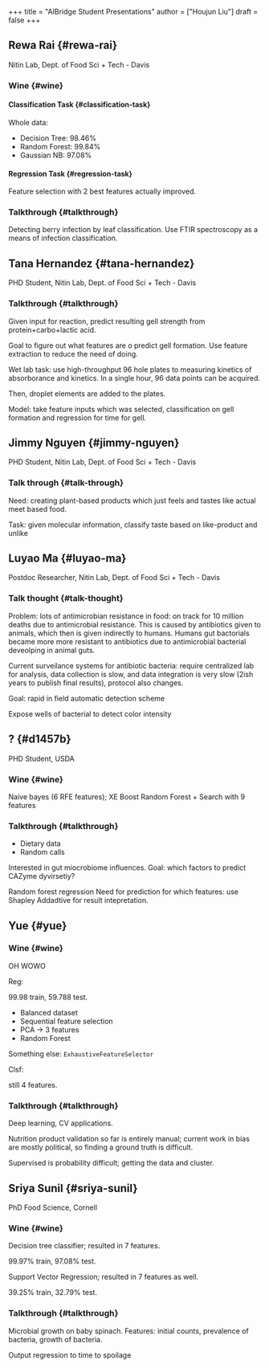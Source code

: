+++
title = "AIBridge Student Presentations"
author = ["Houjun Liu"]
draft = false
+++

## Rewa Rai {#rewa-rai}

Nitin Lab, Dept. of Food Sci + Tech - Davis


### Wine {#wine}


#### Classification Task {#classification-task}

Whole data:

-   Decision Tree: 98.46%
-   Random Forest: 99.84%
-   Gaussian NB: 97.08%


#### Regression Task {#regression-task}

Feature selection with 2 best features actually improved.


### Talkthrough {#talkthrough}

Detecting berry infection by leaf classification. Use FTIR spectroscopy as a means of infection classification.


## Tana Hernandez {#tana-hernandez}

PHD Student, Nitin Lab, Dept. of Food Sci + Tech - Davis


### Talkthrough {#talkthrough}

Given input for reaction, predict resulting gell strength from protein+carbo+lactic acid.

Goal to figure out what features are o predict gell formation. Use feature extraction to reduce the need of doing.

Wet lab task: use high-throughput 96 hole plates to measuring kinetics of absorborance and kinetics. In a single hour, 96 data points can be acquired.

Then, droplet elements are added to the plates.

Model: take feature inputs which was selected, classification on gell formation and regression for time for gell.


## Jimmy Nguyen {#jimmy-nguyen}

PHD Student, Nitin Lab, Dept. of Food Sci + Tech - Davis


### Talk through {#talk-through}

Need: creating plant-based products which just feels and tastes like actual meet based food.

Task: given molecular information, classify taste based on like-product and unlike


## Luyao Ma {#luyao-ma}

Postdoc Researcher, Nitin Lab, Dept. of Food Sci + Tech - Davis


### Talk thought {#talk-thought}

Problem: lots of antimicrobian resistance in food: on track for 10 million deaths due to antimicrobial resistance. This is caused by antibiotics given to animals, which then is given indirectly to humans. Humans gut bactorials became more more resistant to antibiotics due to antimicrobial bacterial deveolping in animal guts.

Current surveilance systems for antibiotic bacteria: require centralized lab for analysis, data collection is slow, and data integration is very slow (2ish years to publish final results), protocol also changes.

Goal: rapid in field automatic detection scheme

Expose wells of bacterial to detect color intensity


## ? {#d1457b}

PHD Student, USDA


### Wine {#wine}

Naive bayes (6 RFE features); XE Boost Random Forest + Search with 9 features


### Talkthrough {#talkthrough}

-   Dietary data
-   Random calls

Interested in gut miocrobiome influences. Goal: which factors to predict CAZyme dyvirsetiy?

Random forest regression
Need for prediction for which features: use Shapley Addadtive for result intepretation.


## Yue {#yue}


### Wine {#wine}

OH WOWO

Reg:

99.98 train, 59.788 test.

-   Balanced dataset
-   Sequential feature selection
-   PCA -&gt; 3 features
-   Random Forest

Something else: `ExhaustiveFeatureSelector`

Clsf:

still 4 features.


### Talkthrough {#talkthrough}

Deep learning, CV applications.

Nutrition product validation so far is entirely manual; current work in bias are mostly political, so finding a ground truth is difficult.

Supervised is probability difficult; getting the data and cluster.


## Sriya Sunil {#sriya-sunil}

PhD Food Science, Cornell


### Wine {#wine}

Decision tree classifier; resulted in 7 features.

99.97% train, 97.08% test.

Support Vector Regression; resulted in 7 features as well.

39.25% train, 32.79% test.


### Talkthrough {#talkthrough}

Microbial growth on baby spinach. Features: initial counts, prevalence of bacteria, growth of bacteria.

Output regression to time to spoilage